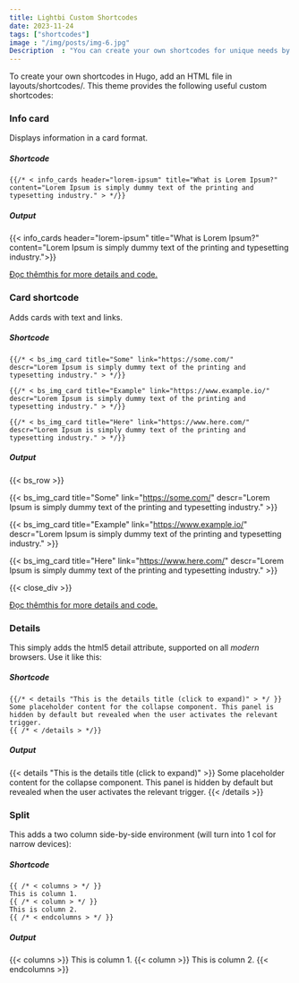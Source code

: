 ```yaml
---
title: Lightbi Custom Shortcodes
date: 2023-11-24
tags: ["shortcodes"]
image : "/img/posts/img-6.jpg"
Description  : "You can create your own shortcodes for unique needs by adding an HTML file to the `layouts/shortcodes/` directory. Below are the custom shortcodes availble in this theme..."
---
```


To create your own shortcodes in Hugo, add an HTML file in layouts/shortcodes/. This theme provides the following useful custom shortcodes: 


### Info card

Displays information in a card format.

##### Shortcode
```
{{/* < info_cards header="lorem-ipsum" title="What is Lorem Ipsum?" content="Lorem Ipsum is simply dummy text of the printing and typesetting industry." > */}}
```

##### Output
{{< info_cards header="lorem-ipsum" title="What is Lorem Ipsum?" content="Lorem Ipsum is simply dummy text of the printing and typesetting industry.">}}

[Đọc thêmthis for more details and code.](https://binovarghese.com/blog/2023/06/info-card-shortcodes-for-hugo/)


### Card shortcode

Adds cards with text and links.

##### Shortcode
```
{{/* < bs_img_card title="Some" link="https://some.com/"
descr="Lorem Ipsum is simply dummy text of the printing and typesetting industry." > */}}

{{/* < bs_img_card title="Example" link="https://www.example.io/" 
descr="Lorem Ipsum is simply dummy text of the printing and typesetting industry." > */}}

{{/* < bs_img_card title="Here" link="https://www.here.com/"
descr="Lorem Ipsum is simply dummy text of the printing and typesetting industry." > */}}

```
##### Output
{{< bs_row >}}

{{< bs_img_card title="Some" link="https://some.com/"
descr="Lorem Ipsum is simply dummy text of the printing and typesetting industry." >}}

{{< bs_img_card title="Example" link="https://www.example.io/" 
descr="Lorem Ipsum is simply dummy text of the printing and typesetting industry." >}}

{{< bs_img_card title="Here" link="https://www.here.com/"
descr="Lorem Ipsum is simply dummy text of the printing and typesetting industry." >}}

{{< close_div >}}

[Đọc thêmthis for more details and code.](https://binovarghese.com/blog/2023/01/card-shortcodes-for-hugo/)


### Details

This simply adds the html5 detail attribute, supported on all *modern* browsers. Use it like this:

##### Shortcode
```
{{/* < details "This is the details title (click to expand)" > */ }}
Some placeholder content for the collapse component. This panel is hidden by default but revealed when the user activates the relevant trigger.
{{ /* < /details > */}}
```

##### Output
{{< details "This is the details title (click to expand)" >}}
Some placeholder content for the collapse component. This panel is hidden by default but revealed when the user activates the relevant trigger.
{{< /details >}}
 

### Split

This adds a two column side-by-side environment (will turn into 1 col for narrow devices):

##### Shortcode
```
{{ /* < columns > */ }}
This is column 1.
{{ /* < column > */ }}
This is column 2.
{{ /* < endcolumns > */ }}
```

##### Output
{{< columns >}}
This is column 1.
{{< column >}}
This is column 2.
{{< endcolumns >}}
